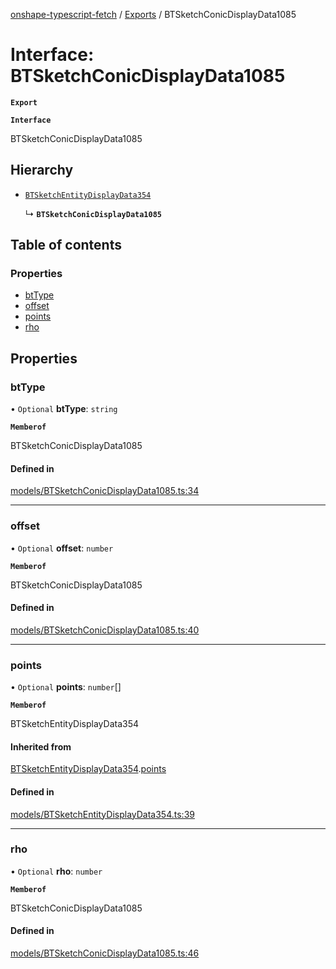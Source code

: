[onshape-typescript-fetch](../README.md) / [Exports](../modules.md) / BTSketchConicDisplayData1085

# Interface: BTSketchConicDisplayData1085

**`Export`**

**`Interface`**

BTSketchConicDisplayData1085

## Hierarchy

- [`BTSketchEntityDisplayData354`](BTSketchEntityDisplayData354.md)

  ↳ **`BTSketchConicDisplayData1085`**

## Table of contents

### Properties

- [btType](BTSketchConicDisplayData1085.md#bttype)
- [offset](BTSketchConicDisplayData1085.md#offset)
- [points](BTSketchConicDisplayData1085.md#points)
- [rho](BTSketchConicDisplayData1085.md#rho)

## Properties

### btType

• `Optional` **btType**: `string`

**`Memberof`**

BTSketchConicDisplayData1085

#### Defined in

[models/BTSketchConicDisplayData1085.ts:34](https://github.com/toebes/onshape-typescript-fetch/blob/3e11ae1/models/BTSketchConicDisplayData1085.ts#L34)

___

### offset

• `Optional` **offset**: `number`

**`Memberof`**

BTSketchConicDisplayData1085

#### Defined in

[models/BTSketchConicDisplayData1085.ts:40](https://github.com/toebes/onshape-typescript-fetch/blob/3e11ae1/models/BTSketchConicDisplayData1085.ts#L40)

___

### points

• `Optional` **points**: `number`[]

**`Memberof`**

BTSketchEntityDisplayData354

#### Inherited from

[BTSketchEntityDisplayData354](BTSketchEntityDisplayData354.md).[points](BTSketchEntityDisplayData354.md#points)

#### Defined in

[models/BTSketchEntityDisplayData354.ts:39](https://github.com/toebes/onshape-typescript-fetch/blob/3e11ae1/models/BTSketchEntityDisplayData354.ts#L39)

___

### rho

• `Optional` **rho**: `number`

**`Memberof`**

BTSketchConicDisplayData1085

#### Defined in

[models/BTSketchConicDisplayData1085.ts:46](https://github.com/toebes/onshape-typescript-fetch/blob/3e11ae1/models/BTSketchConicDisplayData1085.ts#L46)
